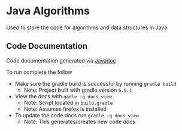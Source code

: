 # Java Algorithms

Used to store the code for algorithms and data structures in Java

## Code Documentation

Code documentation generated via [Javadoc](https://www.oracle.com/java/technologies/javase/javadoc-tool.html)

To run complete the follow
- Make sure the gradle build is successful by running `gradle build`
    - Note: Project built with gradle version `6.5.1`
- View the docs with `gadle -q docs_view`
    - Note: Script located in `build.gradle` 
    - Note: Assumes firefox is installed
- To update the code docs run `gradle -q docs_view` 
    - Note: This generates/creates new code docs